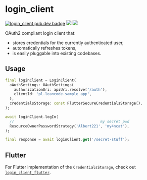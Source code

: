 # login_client

[![login_client pub.dev badge][pub-badge]][pub-badge-link]
[![][build-badge]][build-badge-link]
[![][codecov-badge]][codecov-badge-link]

OAuth2 compliant login client that:

- stores credentials for the currently authenticated user,
- automatically refreshes tokens,
- is easily pluggable into existing codebases.

## Usage

```dart
final loginClient = LoginClient(
  oAuthSettings: OAuthSettings(
    authorizationUri: apiUri.resolve('/auth'),
    clientId: 'pl.leancode.sample_app',
  ),
  credentialsStorage: const FlutterSecureCredentialsStorage(),
);

await loginClient.logIn(
  //                                       my secret pwd
  ResourceOwnerPasswordStrategy('Albert221', 'ny4ncat'),
);

final response = await loginClient.get('/secret-stuff');
```

## Flutter

For Flutter implementation of the `CredentialsStorage`, check out [`login_client_flutter`][login_client_flutter].

[pub-badge]: https://img.shields.io/pub/v/login_client
[pub-badge-link]: https://pub.dev/packages/login_client
[build-badge]: https://img.shields.io/github/workflow/status/leancodepl/flutter_corelibrary/login_client%20test
[build-badge-link]: https://github.com/leancodepl/flutter_corelibrary/actions?query=workflow%3A%22login_client+test%22
[codecov-badge]: https://img.shields.io/codecov/c/gh/leancodepl/flutter_corelibrary?flag=login_client
[codecov-badge-link]: https://codecov.io/gh/leancodepl/flutter_corelibrary
[snippet]: assets/snippet.png
[login_client_flutter]: https://pub.dev/packages/login_client_flutter
